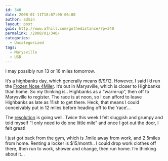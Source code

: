```yaml
---
id: 340
date: 2008-01-11T18:07:00-06:00
author: admin
layout: post
guid: http://www.afhill.com/gothedistance/?p=340
permalink: /2008/01/340/
categories:
  - Uncategorized
tags:
  - Marysville
  - USD
---
```

I may possibly run 13 or 16 miles tomorrow.

It&#8217;s a highbanks day, which generally means 6/9/12. However, I said I&#8217;d run the [Frozen Nose 4Miler](http://consumer.discoverohio.com/searchdetails.aspx?detail=47430). It&#8217;s out in Marysville, which is closer to Highbanks than home. So my thinking is.. Highbanks as a &#8220;warm-up&#8221;, then off to Marysville to register. The race is at noon, so I can afford to leave Highbanks as late as 11ish to get there. Heck, that means I could conceivably put in 12 miles before heading off to the &#8216;race&#8217;&#8230;

The [resolution](http://spreadsheets.google.com/pub?key=pgx4qM2eRki4TlC-_e4XeJA) is going well. Twice this week I felt sluggish and grumpy and told myself &#8220;I only need to do one little mile&#8221; and once I got out the door, I felt great!

I just got back from the gym, which is .1mile away from work, and 2.5miles from home. Renting a locker is $15/month.. I could drop work clothes off there, then run to work, shower and change, then run home. I&#8217;m thinking about it&#8230;